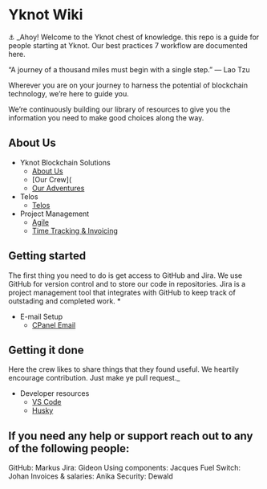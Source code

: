 # Yknot Wiki

⚓ _Ahoy! Welcome to the Yknot chest of knowledge. this repo is a guide for people starting at Yknot. Our best practices 7 workflow are documented here. 

“A journey of a thousand miles must begin with a single step.” ― Lao Tzu

Wherever you are on your journey to harness the potential of blockchain technology, we’re here to guide you.

We’re continuously building our library of resources to give you the information you need to make good choices along the way.

## About Us

* Yknot Blockchain Solutions
  * [About Us](about.md)
  * [Our Crew](
  * [Our Adventures](projects.md)
* Telos
  * [Telos](telos/)
* Project Management
  * [Agile](agile/agile.md)
  * [Time Tracking & Invoicing](invoicing.md)

## Getting started
The first thing you need to do is get access to GitHub and Jira. We use GitHub for version control and to store our
code in repositories. Jira is a project management tool that integrates with GitHub to keep track of outstading and
completed work. 
*
* E-mail Setup
  * [CPanel Email](setup/cpanel-email/email.md)

## Getting it done

Here the crew likes to share things that they found useful. We heartily encourage contribution. Just make ye pull request._

* Developer resources
  * [VS Code](resources/vscode.md)
  * [Husky](resources/husky/husky.md)

## If you need any help or support reach out to any of the following people:
GitHub: Markus
Jira: Gideon
Using components: Jacques
Fuel Switch: Johan
Invoices & salaries: Anika
Security: Dewald
